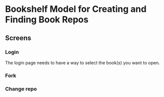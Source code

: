# Bookshelf Model for Creating and Finding Book Repos

## Screens

### Login
The login page needs to  have a way to select the book(s) you want to open.

### Fork

### Change repo

